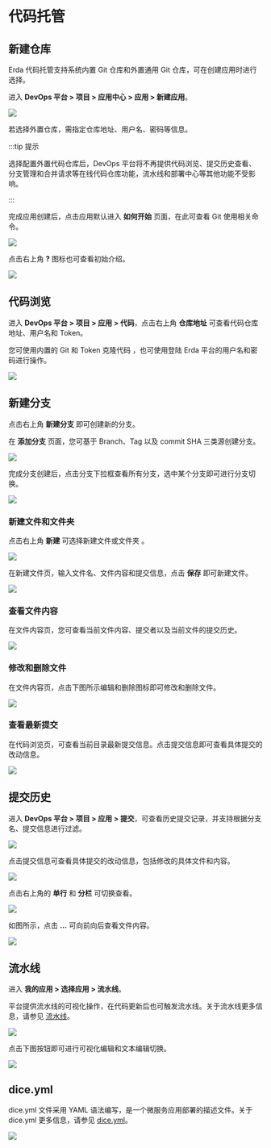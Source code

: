 # 代码托管

## 新建仓库

Erda 代码托管支持系统内置 Git 仓库和外置通用 Git 仓库，可在创建应用时进行选择。

进入 **DevOps 平台 > 项目 > 应用中心 > 应用 > 新建应用**。

![](http://terminus-paas.oss-cn-hangzhou.aliyuncs.com/paas-doc/2022/02/22/27f67214-f0d3-4918-8b3c-e9620743018f.png)

若选择外置仓库，需指定仓库地址、用户名、密码等信息。

:::tip 提示

选择配置外置代码仓库后，DevOps 平台将不再提供代码浏览、提交历史查看、分支管理和合并请求等在线代码仓库功能，流水线和部署中心等其他功能不受影响。

:::

完成应用创建后，点击应用默认进入 **如何开始** 页面，在此可查看 Git 使用相关命令。

![](http://terminus-paas.oss-cn-hangzhou.aliyuncs.com/paas-doc/2022/02/22/61f931e6-2d1c-4a0d-ac63-570a8a6e732b.png)

点击右上角 **?** 图标也可查看初始介绍。

![](http://terminus-paas.oss-cn-hangzhou.aliyuncs.com/paas-doc/2022/02/22/619eef5b-6c9e-477b-8395-7b095c0a2574.png)

## 代码浏览

进入 **DevOps 平台 > 项目 > 应用 > 代码**，点击右上角 **仓库地址** 可查看代码仓库地址、用户名和 Token。

您可使用内置的 Git 和 Token 克隆代码 ，也可使用登陆 Erda 平台的用户名和密码进行操作。

![](http://terminus-paas.oss-cn-hangzhou.aliyuncs.com/paas-doc/2022/02/22/420a8548-d8cc-42f2-bf16-df7c715a260d.png)

## 新建分支

点击右上角 **新建分支** 即可创建新的分支。

在 **添加分支** 页面，您可基于 Branch、Tag 以及 commit SHA 三类源创建分支。

![](http://terminus-paas.oss-cn-hangzhou.aliyuncs.com/paas-doc/2022/02/22/388320cd-60a3-41da-aac1-f857f0a398cb.png)

完成分支创建后，点击分支下拉框查看所有分支，选中某个分支即可进行分支切换。

![](http://terminus-paas.oss-cn-hangzhou.aliyuncs.com/paas-doc/2022/02/22/564e7558-9f8b-47d5-8ea2-3418a8314cb3.png)

### 新建文件和文件夹

点击右上角 **新建** 可选择新建文件或文件夹 。

![](http://terminus-paas.oss-cn-hangzhou.aliyuncs.com/paas-doc/2022/02/22/c83e67d8-ee6d-4623-9411-7f4d6cd5ace1.png)

在新建文件页，输入文件名、文件内容和提交信息，点击 **保存** 即可新建文件。

![](http://terminus-paas.oss-cn-hangzhou.aliyuncs.com/paas-doc/2022/02/22/2acb6137-f6c7-4819-b8af-ada76217417a.png)

### 查看文件内容

在文件内容页，您可查看当前文件内容、提交者以及当前文件的提交历史。

![](http://terminus-paas.oss-cn-hangzhou.aliyuncs.com/paas-doc/2022/02/22/6dff7ff8-9177-4922-bcd8-8502f5bb61cf.png)

### 修改和删除文件

在文件内容页，点击下图所示编辑和删除图标即可修改和删除文件。

![](http://terminus-paas.oss-cn-hangzhou.aliyuncs.com/paas-doc/2022/02/22/61958e41-68e2-419f-ac68-cdb87398eb5c.png)

### 查看最新提交

在代码浏览页，可查看当前目录最新提交信息。点击提交信息即可查看具体提交的改动信息。

![](http://terminus-paas.oss-cn-hangzhou.aliyuncs.com/paas-doc/2022/02/22/a499eae2-b84a-4289-b26c-dbea7b20a3a1.png)

## 提交历史

进入 **DevOps 平台 > 项目 > 应用 > 提交**，可查看历史提交记录，并支持根据分支名、提交信息进行过滤。

![](http://terminus-paas.oss-cn-hangzhou.aliyuncs.com/paas-doc/2022/02/22/fd4d8d7a-e303-489e-a0c8-47ebc3d95a61.png)

点击提交信息可查看具体提交的改动信息，包括修改的具体文件和内容。

![](http://terminus-paas.oss-cn-hangzhou.aliyuncs.com/paas-doc/2022/02/22/6dd318cd-1432-4ba6-860e-90ef617fb4fe.png)

点击右上角的 **单行** 和 **分栏** 可切换查看。

![](http://terminus-paas.oss-cn-hangzhou.aliyuncs.com/paas-doc/2022/02/22/561fc2bf-1316-4184-b5fb-40b69e18a98b.png)

如图所示，点击 **...** 可向前向后查看文件内容。

![](http://terminus-paas.oss-cn-hangzhou.aliyuncs.com/paas-doc/2022/02/22/10ab2c70-3528-4df2-b30c-ef391c97588e.png)

## 流水线

进入 **我的应用 > 选择应用 > 流水线**。

平台提供流水线的可视化操作，在代码更新后也可触发流水线。关于流水线更多信息，请参见 [流水线](../cicd-pipeline/pipeline-yml-graph.md )。

![](http://terminus-paas.oss-cn-hangzhou.aliyuncs.com/paas-doc/2022/02/22/ab1357df-44ca-4d9b-98cd-2177243e21db.png)

点击下图按钮即可进行可视化编辑和文本编辑切换。

![](http://terminus-paas.oss-cn-hangzhou.aliyuncs.com/paas-doc/2022/02/22/4623bb5d-a3bf-4260-9398-5c2742ebcf06.png)

## dice.yml

dice.yml 文件采用 YAML 语法编写，是一个微服务应用部署的描述文件。关于 dice.yml 更多信息，请参见 [dice.yml](../reference/dice-yaml.md )。

![](http://terminus-paas.oss-cn-hangzhou.aliyuncs.com/paas-doc/2022/02/22/70ee61b3-5d94-4d9e-a720-0fef4de7af59.png)

